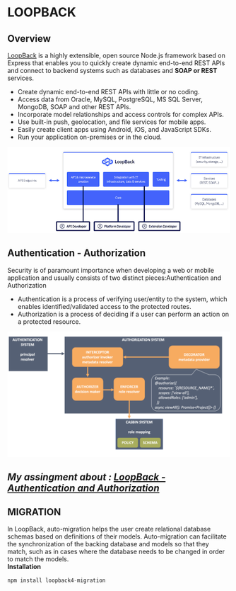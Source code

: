 # LOOPBACK
## Overview
[LoopBack](https://loopback.io/) is a highly extensible, open source Node.js framework based on Express that enables you to quickly create dynamic end-to-end REST APIs and connect to backend systems such as databases and **SOAP or REST** services.

- Create dynamic end-to-end REST APIs with little or no coding.
- Access data from Oracle, MySQL, PostgreSQL, MS SQL Server, MongoDB, SOAP and other REST APIs.
- Incorporate model relationships and access controls for complex APIs.
- Use built-in push, geolocation, and file services for mobile apps.
- Easily create client apps using Android, iOS, and JavaScript SDKs.
- Run your application on-premises or in the cloud.

 ![Example](../Images/lb4-high-level.png)

## Authentication - Authorization
Security is of paramount importance when developing a web or mobile application and usually consists of two distinct pieces:Authentication and Authorization <br>
- Authentication is a process of verifying user/entity to the system, which enables identified/validated access to the protected routes. <br>
- Authorization is a process of deciding if a user can perform an action on a protected resource. <br>

![Example](../Images/designpattern.png)

## *My assingment about : [LoopBack - Authentication and Authorization](https://github.com/hongna14/Avocada_CoffeeShop_BE)*

## MIGRATION
In LoopBack, auto-migration helps the user create relational database schemas based on definitions of their models. Auto-migration can facilitate the synchronization of the backing database and models so that they match, such as in cases where the database needs to be changed in order to match the models. <br>
**Installation**
```js
npm install loopback4-migration
```

